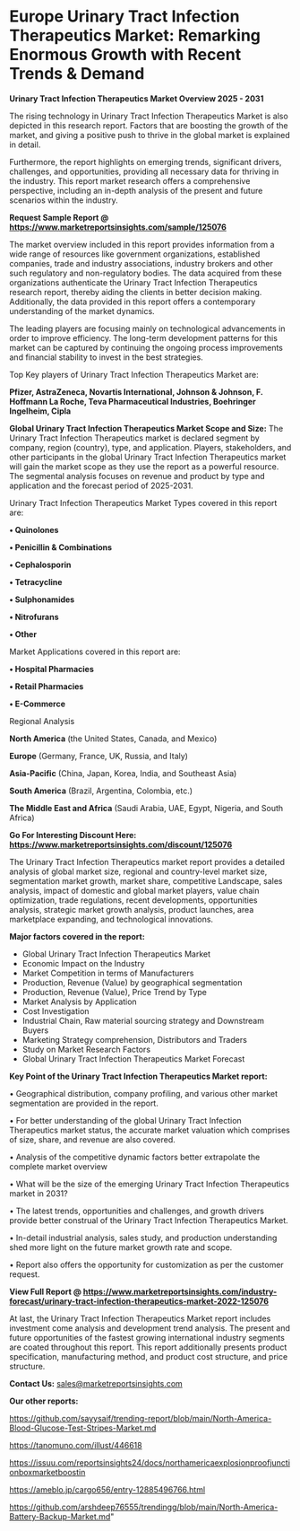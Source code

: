 # Europe Urinary Tract Infection Therapeutics Market: Remarking Enormous Growth with Recent Trends & Demand

<Strong> Urinary Tract Infection Therapeutics Market Overview 2025 - 2031</strong>

The rising technology in Urinary Tract Infection Therapeutics Market is also depicted in this research report. Factors that are boosting the growth of the market, and giving a positive push to thrive in the global market is explained in detail.

Furthermore, the report highlights on emerging trends, significant drivers, challenges, and opportunities, providing all necessary data for thriving in the industry. This report market research offers a comprehensive perspective, including an in-depth analysis of the present and future scenarios within the industry.

<strong>Request Sample Report @ <a href=https://www.marketreportsinsights.com/sample/125076>https://www.marketreportsinsights.com/sample/125076</a></strong>

The market overview included in this report provides information from a wide range of resources like government organizations, established companies, trade and industry associations, industry brokers and other such regulatory and non-regulatory bodies. The data acquired from these organizations authenticate the Urinary Tract Infection Therapeutics research report, thereby aiding the clients in better decision making. Additionally, the data provided in this report offers a contemporary understanding of the market dynamics.

The leading players are focusing mainly on technological advancements in order to improve efficiency. The long-term development patterns for this market can be captured by continuing the ongoing process improvements and financial stability to invest in the best strategies.

Top Key players of Urinary Tract Infection Therapeutics Market are:

<strong>Pfizer, AstraZeneca, Novartis International, Johnson & Johnson, F. Hoffmann La Roche, Teva Pharmaceutical Industries, Boehringer Ingelheim, Cipla</strong>

<strong><b>Global Urinary Tract Infection Therapeutics Market Scope and Size:</b></strong>
The Urinary Tract Infection Therapeutics market is declared segment by company, region (country), type, and application. Players, stakeholders, and other participants in the global Urinary Tract Infection Therapeutics market will gain the market scope as they use the report as a powerful resource. The segmental analysis focuses on revenue and product by type and application and the forecast period of 2025-2031.

Urinary Tract Infection Therapeutics Market Types covered in this report are:

<strong>• Quinolones

• Penicillin & Combinations

• Cephalosporin

• Tetracycline

• Sulphonamides

• Nitrofurans

• Other</strong>

Market Applications covered in this report are:

<strong>• Hospital Pharmacies

• Retail Pharmacies

• E-Commerce</strong> 

Regional Analysis

<strong>North America</strong> (the United States, Canada, and Mexico)

<strong>Europe</strong> (Germany, France, UK, Russia, and Italy)

<strong>Asia-Pacific</strong> (China, Japan, Korea, India, and Southeast Asia)

<strong>South America</strong> (Brazil, Argentina, Colombia, etc.)

<strong>The Middle East and Africa</strong> (Saudi Arabia, UAE, Egypt, Nigeria, and South Africa)

<strong>Go For Interesting Discount Here: <a href=https://www.marketreportsinsights.com/discount/125076>https://www.marketreportsinsights.com/discount/125076</a></strong>

The Urinary Tract Infection Therapeutics market report provides a detailed analysis of global market size, regional and country-level market size, segmentation market growth, market share, competitive Landscape, sales analysis, impact of domestic and global market players, value chain optimization, trade regulations, recent developments, opportunities analysis, strategic market growth analysis, product launches, area marketplace expanding, and technological innovations.

<strong><b>Major factors covered in the report:</b></strong>
<ul>
  <li>Global Urinary Tract Infection Therapeutics Market </li>
  <li>Economic Impact on the Industry</li>
  <li>Market Competition in terms of Manufacturers</li>
  <li>Production, Revenue (Value) by geographical segmentation</li>
  <li>Production, Revenue (Value), Price Trend by Type</li>
  <li>Market Analysis by Application</li>
  <li>Cost Investigation</li>
  <li>Industrial Chain, Raw material sourcing strategy and Downstream Buyers</li>
  <li>Marketing Strategy comprehension, Distributors and Traders</li>
  <li>Study on Market Research Factors</li>
  <li>Global Urinary Tract Infection Therapeutics Market Forecast</li>
</ul>

<strong><b>Key Point of the Urinary Tract Infection Therapeutics Market report:</b></strong>

• Geographical distribution, company profiling, and various other market segmentation are provided in the report.

• For better understanding of the global Urinary Tract Infection Therapeutics market status, the accurate market valuation which comprises of size, share, and revenue are also covered.

• Analysis of the competitive dynamic factors better extrapolate the complete market overview

• What will be the size of the emerging Urinary Tract Infection Therapeutics market in 2031?

• The latest trends, opportunities and challenges, and growth drivers provide better construal of the Urinary Tract Infection Therapeutics Market.

• In-detail industrial analysis, sales study, and production understanding shed more light on the future market growth rate and scope.

• Report also offers the opportunity for customization as per the customer request.

<strong><b>View Full Report @ <a href=https://www.marketreportsinsights.com/industry-forecast/urinary-tract-infection-therapeutics-market-2022-125076>https://www.marketreportsinsights.com/industry-forecast/urinary-tract-infection-therapeutics-market-2022-125076</a></b></strong>


At last, the Urinary Tract Infection Therapeutics Market report includes investment come analysis and development trend analysis. The present and future opportunities of the fastest growing international industry segments are coated throughout this report. This report additionally presents product specification, manufacturing method, and product cost structure, and price structure.

<strong>Contact Us:</strong>
sales@marketreportsinsights.com

<strong>Our other reports:</strong>

<a href=https://github.com/sayysaif/trending-report/blob/main/North-America-Blood-Glucose-Test-Stripes-Market.md>https://github.com/sayysaif/trending-report/blob/main/North-America-Blood-Glucose-Test-Stripes-Market.md</a>

<a href=https://tanomuno.com/illust/446618>https://tanomuno.com/illust/446618</a>

<a href=https://issuu.com/reportsinsights24/docs/northamericaexplosionproofjunctionboxmarketboostin>https://issuu.com/reportsinsights24/docs/northamericaexplosionproofjunctionboxmarketboostin</a>

<a href=https://ameblo.jp/cargo656/entry-12885496766.html>https://ameblo.jp/cargo656/entry-12885496766.html</a>

<a href=https://github.com/arshdeep76555/trendingg/blob/main/North-America-Battery-Backup-Market.md>https://github.com/arshdeep76555/trendingg/blob/main/North-America-Battery-Backup-Market.md</a>"
